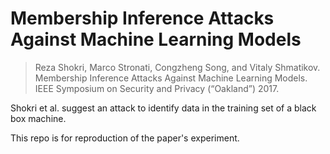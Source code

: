 # Membership Inference Attacks Against Machine Learning Models

> Reza Shokri, Marco Stronati, Congzheng Song, and Vitaly Shmatikov. Membership Inference Attacks Against Machine Learning Models. IEEE Symposium on Security and Privacy (“Oakland”) 2017. 

Shokri et al. suggest an attack to identify data in the training set of a black box machine.

This repo is for reproduction of the paper's experiment.
